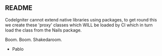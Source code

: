 README
----------------------------

CodeIgniter cannot extend native libraries using packages, to get round this we
create these 'proxy' classes which WILL be loaded by CI which in turn load the
class from the Nails package.

Boom. Boom. Shakedaroom.

- Pablo